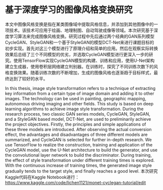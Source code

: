 # 基于深度学习的图像风格变换研究
本文中图像风格变换是指在某类图像域中提取风格信息，并添加到其他图像中的一项技术。该技术可应用于绘画、地理制图、自动驾驶成像等领域。本次研究基于深度学习算法来完成图像风格变换。研究过程中先后通过两个经典的GAN系列模型CycleGAN、StyleGAN和一个基于StyleGAN的模型DCT-Net来进行课题目标的初步实现。首先对这三个模型进行了原理介绍和简单的应用。然后在观察实际转换效果后总结了三个不同模型的优劣，并选取CycleGAN模型进行更深入一步的研究。使用TensorFlow实现CycleGAN模型的构建、训练和应用，使用U-Net架构建立生成器，使用卷积层网络建立判别器。在训练时，探究了不同训练次数下的风格变换效果。随着训练次数的不断增加，生成的图像风格也逐渐趋于目标样式，最终达到了较好的水平。

In this thesis, image style transformation refers to a technique of extracting key information from a certain type of image domain and adding it to other images. The technology can be used in painting, geographic mapping, autonomous driving imaging and other fields. This study is based on deep learning algorithms to achieve image style transformation. During the research process, two classic GAN series models, CycleGAN, StyleGAN, and a StyleGAN based model, DCT-Net, are used to preliminarily achieve the project objectives. Firstly, the principles and simple applications of these three models are introduced. After observing the actual conversion effect, the advantages and disadvantages of three different models are summarized, and CycleGAN is selected for further in-depth research. We use TensorFlow to realize the construction, training and application of the CycleGAN model, use the U-Net architecture to build the generator, and use the convolutional layer network to build the discriminator. During training, the effect of style transformation under different training times is explored. With the continuous increase of training times, the generated image style gradually tends to the target style, and finally reaches a good level.
本次研究Kaggle代码在Kaggle Notebook进行：https://www.kaggle.com/code/lichen1121/monet-cyclegan-tutorial/edit

